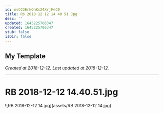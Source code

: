 ```yaml
---
id: nvCCOErkQhKs24XrjFeC0
title: Rb 2018 12 12 14 40 51 Jpg
desc: ''
updated: 1645225706347
created: 1645225706347
stub: false
isDir: false
---
```

My Template
---

_Created at 2018-12-12._
_Last updated at 2018-12-12._




---

# RB 2018-12-12 14.40.51.jpg


![RB 2018-12-12 14.jpg](assets/RB 2018-12-12 14.jpg)

